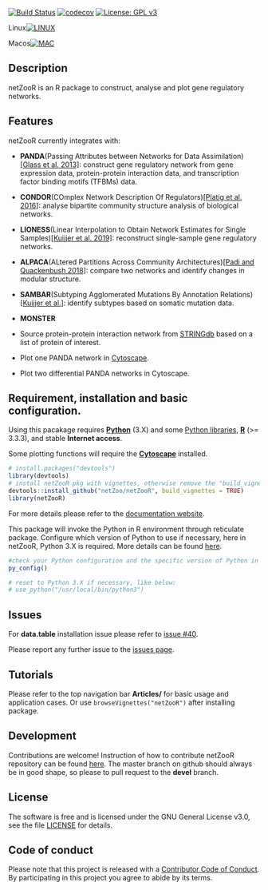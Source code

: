 
[![Build Status](https://travis-ci.org/netZoo/netZooR.svg?branch=devel)](https://travis-ci.org/netZoo/netZooR)
[![codecov](https://codecov.io/gh/netZoo/netZooR/branch/devel/graph/badge.svg)](https://codecov.io/gh/netZoo/netZooR)
[![License: GPL v3](https://img.shields.io/badge/License-GPLv3-blue.svg)](https://www.gnu.org/licenses/gpl-3.0)

Linux[![LINUX](https://travis-ci-job-status.herokuapp.com/badge/netZoo/netZooR/devel/linux)](https://travis-ci.org/netZoo/netZooR)

Macos[![MAC](https://travis-ci-job-status.herokuapp.com/badge/netZoo/netZooR/devel/macos)](https://travis-ci.org/netZoo/netZooR)

## Description
netZooR is an R package to construct, analyse and plot gene regulatory networks.

## Features

netZooR currently integrates with:
* **PANDA**(Passing Attributes between Networks for Data Assimilation)[[Glass et al. 2013]](http://journals.plos.org/plosone/article?id=10.1371/journal.pone.0064832): construct gene regulatory network from gene expression data, protein-protein interaction data, and transcription factor binding motifs (TFBMs) data.

* **CONDOR**(COmplex Network Description Of Regulators)[[Platig et al. 2016]](http://journals.plos.org/ploscompbiol/article?id=10.1371/journal.pcbi.1005033): analyse bipartite community structure analysis of biological networks.

* **LIONESS**(Linear Interpolation to Obtain Network Estimates for Single Samples)[[Kuijjer et al. 2019]](https://doi.org/10.1016/j.isci.2019.03.021): reconstruct single-sample gene regulatory networks.

* **ALPACA**(ALtered Partitions Across Community Architectures)[[Padi and Quackenbush 2018]](https://www.nature.com/articles/s41540-018-0052-5): compare two networks and identify changes in modular structure.

* **SAMBAR**(Subtyping Agglomerated Mutations By Annotation Relations)[[Kuijjer et al.]](https://www.nature.com/articles/s41416-018-0109-7): identify subtypes based on somatic mutation data.


* **MONSTER**

* Source protein-protein interaction network from [STRINGdb](https://string-db.org/) based on a list of protein of interest.

* Plot one PANDA network in [Cytoscape](https://cytoscape.org/).

* Plot two differential PANDA networks in Cytoscape.

## Requirement, installation and basic configuration.
Using this pacakage requires [**Python**](https://www.python.org/downloads/) (3.X) and some [Python libraries](#required-python-libraries), [**R**](https://cran.r-project.org/) (>= 3.3.3), and stable **Internet access**.

Some plotting functions will require the [**Cytoscape**](https://cytoscape.org/) installed.

```r
# install.packages("devtools") 
library(devtools)
# install netZooR pkg with vignettes, otherwise remove the "build_vignettes = TRUE" argument.
devtools::install_github("netZoo/netZooR", build_vignettes = TRUE)
library(netZooR)
```
For more details please refer to the [documentation website](https://netzoo.github.io/netZooR/).


This package will invoke the Python in R environment through reticulate package.
Configure which version of Python to use if necessary, here in netZooR, Python 3.X is required. More details can be found [here](https://cran.r-project.org/web/packages/reticulate/vignettes/versions.html).

```r
#check your Python configuration and the specific version of Python in use currently
py_config()

# reset to Python 3.X if necessary, like below:
# use_python("/usr/local/bin/python3")

```

## Issues

For **data.table** installation issue please refer to [issue #40](https://github.com/netZoo/netZooR/issues/40).

Please report any further issue to the [issues page](https://github.com/netZoo/netZooR/issues).


## Tutorials
Please refer to the top navigation bar **Articles/** for basic usage and application cases.
Or use `browseVignettes("netZooR")` after installing package.

## Development
Contributions are welcome! Instruction of how to contribute netZooR repository can be found [here](https://netzoo.github.io/contribute/contribute/). 
The master branch on github should always be in good shape, so please to pull request to the **devel** branch.


## License
The software is free and is licensed under the GNU General License v3.0, see the file [LICENSE](LICENSE) for details.

## Code of conduct
Please note that this project is released with a [Contributor Code of Conduct](CONDUCT.md). By participating in this project you agree to abide by its terms.
